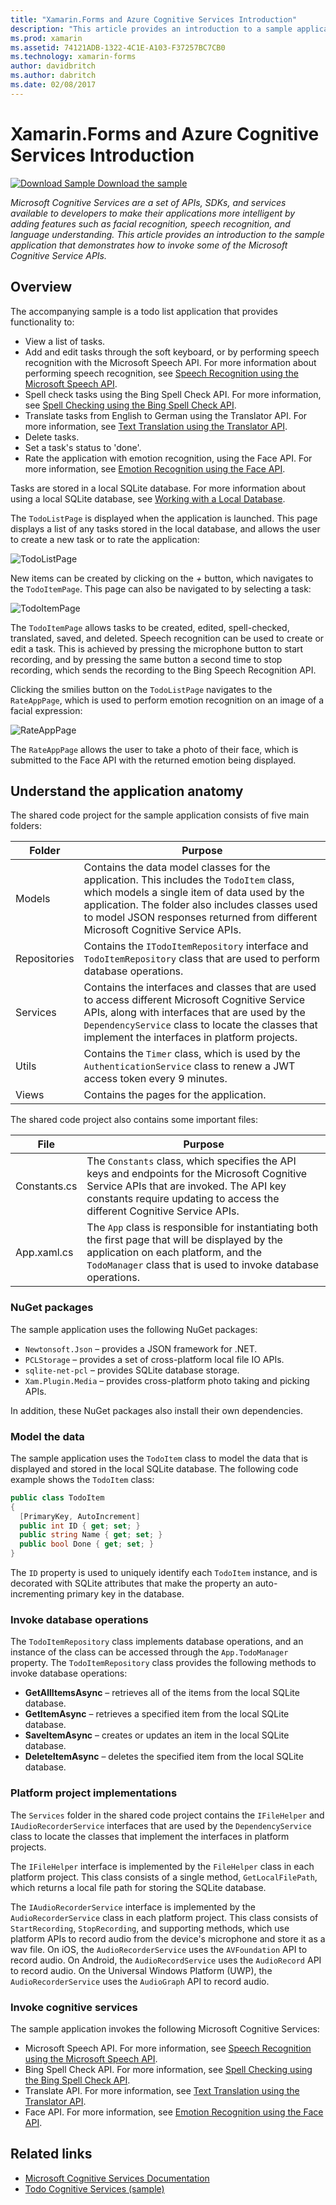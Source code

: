 ```yaml
---
title: "Xamarin.Forms and Azure Cognitive Services Introduction"
description: "This article provides an introduction to a sample application that demonstrates how to invoke some of the Microsoft Cognitive Service APIs."
ms.prod: xamarin
ms.assetid: 74121ADB-1322-4C1E-A103-F37257BC7CB0
ms.technology: xamarin-forms
author: davidbritch
ms.author: dabritch
ms.date: 02/08/2017
---
```


# Xamarin.Forms and Azure Cognitive Services Introduction

[![Download Sample](~/media/shared/download.png) Download the sample](https://developer.xamarin.com/samples/xamarin-forms/WebServices/TodoCognitiveServices/)

_Microsoft Cognitive Services are a set of APIs, SDKs, and services available to developers to make their applications more intelligent by adding features such as facial recognition, speech recognition, and language understanding. This article provides an introduction to the sample application that demonstrates how to invoke some of the Microsoft Cognitive Service APIs._

## Overview

The accompanying sample is a todo list application that provides functionality to:

- View a list of tasks.
- Add and edit tasks through the soft keyboard, or by performing speech recognition with the Microsoft Speech API. For more information about performing speech recognition, see [Speech Recognition using the Microsoft Speech API](speech-recognition.md).
- Spell check tasks using the Bing Spell Check API. For more information, see [Spell Checking using the Bing Spell Check API](spell-check.md).
- Translate tasks from English to German using the Translator API. For more information, see [Text Translation using the Translator API](text-translation.md).
- Delete tasks.
- Set a task's status to 'done'.
- Rate the application with emotion recognition, using the Face API. For more information, see [Emotion Recognition using the Face API](emotion-recognition.md).

Tasks are stored in a local SQLite database. For more information about using a local SQLite database, see [Working with a Local Database](~/xamarin-forms/data-cloud/data/databases.md).

The `TodoListPage` is displayed when the application is launched. This page displays a list of any tasks stored in the local database, and allows the user to create a new task or to rate the application:

![](introduction-images/sample-application-1.png "TodoListPage")

New items can be created by clicking on the *+* button, which navigates to the `TodoItemPage`. This page can also be navigated to by selecting a task:

![](introduction-images/sample-application-2.png "TodoItemPage")

The `TodoItemPage` allows tasks to be created, edited, spell-checked, translated, saved, and deleted. Speech recognition can be used to create or edit a task. This is achieved by pressing the microphone button to start recording, and by pressing the same button a second time to stop recording, which sends the recording to the Bing Speech Recognition API.

Clicking the smilies button on the `TodoListPage` navigates to the `RateAppPage`, which is used to perform emotion recognition on an image of a facial expression:

![](introduction-images/sample-application-3.png "RateAppPage")

The `RateAppPage` allows the user to take a photo of their face, which is submitted to the Face API with the returned emotion being displayed.

## Understand the application anatomy

The shared code project for the sample application consists of five main folders:

|Folder|Purpose|
|--- |--- |
|Models|Contains the data model classes for the application. This includes the `TodoItem` class, which models a single item of data used by the application. The folder also includes classes used to model JSON responses returned from different Microsoft Cognitive Service APIs.|
|Repositories|Contains the `ITodoItemRepository` interface and `TodoItemRepository` class that are used to perform database operations.|
|Services|Contains the interfaces and classes that are used to access different Microsoft Cognitive Service APIs, along with interfaces that are used by the `DependencyService` class to locate the classes that implement the interfaces in platform projects.|
|Utils|Contains the `Timer` class, which is used by the `AuthenticationService` class to renew a JWT access token every 9 minutes.|
|Views|Contains the pages for the application.|

The shared code project also contains some important files:

|File|Purpose|
|--- |--- |
|Constants.cs|The `Constants` class, which specifies the API keys and endpoints for the Microsoft Cognitive Service APIs that are invoked. The API key constants require updating to access the different Cognitive Service APIs.|
|App.xaml.cs|The `App` class is responsible for instantiating both the first page that will be displayed by the application on each platform, and the `TodoManager` class that is used to invoke database operations.|

### NuGet packages

The sample application uses the following NuGet packages:

- `Newtonsoft.Json` – provides a JSON framework for .NET.
- `PCLStorage` – provides a set of cross-platform local file IO APIs.
- `sqlite-net-pcl` – provides SQLite database storage.
- `Xam.Plugin.Media` – provides cross-platform photo taking and picking APIs.

In addition, these NuGet packages also install their own dependencies.

### Model the data

The sample application uses the `TodoItem` class to model the data that is displayed and stored in the local SQLite database. The following code example shows the `TodoItem` class:

```csharp
public class TodoItem
{
  [PrimaryKey, AutoIncrement]
  public int ID { get; set; }
  public string Name { get; set; }
  public bool Done { get; set; }
}
```

The `ID` property is used to uniquely identify each `TodoItem` instance, and is decorated with SQLite attributes that make the property an auto-incrementing primary key in the database.

### Invoke database operations

The `TodoItemRepository` class implements database operations, and an instance of the class can be accessed through the `App.TodoManager` property. The `TodoItemRepository` class provides the following methods to invoke database operations:

- **GetAllItemsAsync** – retrieves all of the items from the local SQLite database.
- **GetItemAsync** – retrieves a specified item from the local SQLite database.
- **SaveItemAsync** – creates or updates an item in the local SQLite database.
- **DeleteItemAsync** – deletes the specified item from the local SQLite database.

### Platform project implementations

The `Services` folder in the shared code project contains the `IFileHelper` and `IAudioRecorderService` interfaces that are used by the `DependencyService` class to locate the classes that implement the interfaces in platform projects.

The `IFileHelper` interface is implemented by the `FileHelper` class in each platform project. This class consists of a single method, `GetLocalFilePath`, which returns a local file path for storing the SQLite database.

The `IAudioRecorderService` interface is implemented by the `AudioRecorderService` class in each platform project. This class consists of `StartRecording`, `StopRecording`, and supporting methods, which use platform APIs to record audio from the device's microphone and store it as a wav file. On iOS, the `AudioRecorderService` uses the `AVFoundation` API to record audio. On Android, the `AudioRecordService` uses the `AudioRecord` API to record audio. On the Universal Windows Platform (UWP), the `AudioRecorderService` uses the `AudioGraph` API to record audio.

### Invoke cognitive services

The sample application invokes the following Microsoft Cognitive Services:

- Microsoft Speech API. For more information, see [Speech Recognition using the Microsoft Speech API](speech-recognition.md).
- Bing Spell Check API. For more information, see [Spell Checking using the Bing Spell Check API](spell-check.md).
- Translate API. For more information, see [Text Translation using the Translator API](text-translation.md).
- Face API. For more information, see [Emotion Recognition using the Face API](emotion-recognition.md).

## Related links

- [Microsoft Cognitive Services Documentation](https://www.microsoft.com/cognitive-services/documentation)
- [Todo Cognitive Services (sample)](https://developer.xamarin.com/samples/xamarin-forms/WebServices/TodoCognitiveServices/)
